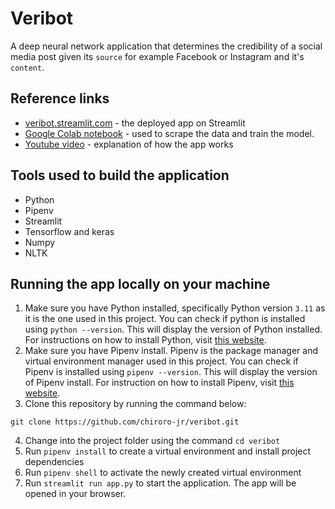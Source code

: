 # Veribot
A deep neural network application that determines the credibility of a social media
post given its `source` for example Facebook or Instagram and it's `content`.

## Reference links
- [veribot.streamlit.com](https://veribot.streamlit.com) - the deployed app on Streamlit
- [Google Colab notebook](https://colab.research.google.com/drive/1HUYQWTKNbrPVC56BbzRlkxeOvZFl07zk?usp=sharing) - 
used to scrape the data and train the model.
- [Youtube video](https://youtube.com) - explanation of how the app works 

## Tools used to build the application
- Python
- Pipenv
- Streamlit
- Tensorflow and keras
- Numpy
- NLTK

## Running the app locally on your machine
1. Make sure you have Python installed, specifically Python version `3.11` as it is the one used in this project.
You can check if python is installed using `python --version`. This will display the version of Python installed.
For instructions on how to install
Python, visit [this website](https://realpython.com/installing-python/).
2. Make sure you have Pipenv install. Pipenv is the package manager and virtual environment manager
used in this project. You can check if Pipenv is installed using `pipenv --version`. This will display
the version of Pipenv install. For instruction on how to install Pipenv, visit [this website](https://www.infoworld.com/article/3561758/how-to-manage-python-projects-with-pipenv.html).
3. Clone this repository by running the command below:
```shell
git clone https://github.com/chiroro-jr/veribot.git
```
4. Change into the project folder using the command `cd veribot`
5. Run `pipenv install` to create a virtual environment and install project dependencies
6. Run `pipenv shell` to activate the newly created virtual environment
7. Run `streamlit run app.py` to start the application. The app will be opened in your browser.